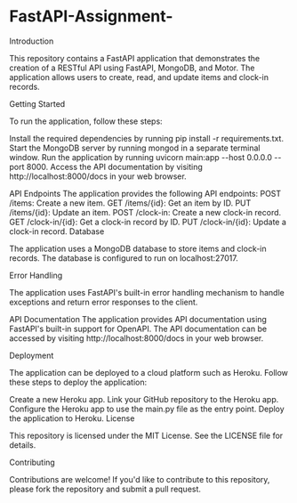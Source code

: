 # FastAPI-Assignment-
Introduction

This repository contains a FastAPI application that demonstrates the creation of a RESTful API using FastAPI, MongoDB, and Motor. The application allows users to create, read, and update items and clock-in records.

Getting Started

To run the application, follow these steps:

Install the required dependencies by running pip install -r requirements.txt.
Start the MongoDB server by running mongod in a separate terminal window.
Run the application by running uvicorn main:app --host 0.0.0.0 --port 8000.
Access the API documentation by visiting http://localhost:8000/docs in your web browser.

API Endpoints
The application provides the following API endpoints:
POST /items: Create a new item.
GET /items/{id}: Get an item by ID.
PUT /items/{id}: Update an item.
POST /clock-in: Create a new clock-in record.
GET /clock-in/{id}: Get a clock-in record by ID.
PUT /clock-in/{id}: Update a clock-in record.
Database

The application uses a MongoDB database to store items and clock-in records. The database is configured to run on localhost:27017.

Error Handling

The application uses FastAPI's built-in error handling mechanism to handle exceptions and return error responses to the client.

API Documentation
The application provides API documentation using FastAPI's built-in support for OpenAPI. The API documentation can be accessed by visiting http://localhost:8000/docs in your web browser.

Deployment

The application can be deployed to a cloud platform such as Heroku. Follow these steps to deploy the application:

Create a new Heroku app.
Link your GitHub repository to the Heroku app.
Configure the Heroku app to use the main.py file as the entry point.
Deploy the application to Heroku.
License

This repository is licensed under the MIT License. See the LICENSE file for details.

Contributing

Contributions are welcome! If you'd like to contribute to this repository, please fork the repository and submit a pull request.
